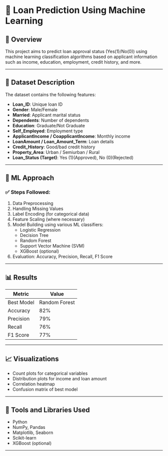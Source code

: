 # 🏦 Loan Prediction Using Machine Learning

## 📌 Overview
This project aims to predict loan approval status (Yes(1)/No(0)) using machine learning classification algorithms based on applicant information such as income, education, employment, credit history, and more.

---

## 📂 Dataset Description
The dataset contains the following features:

- **Loan_ID**: Unique loan ID  
- **Gender**: Male/Female  
- **Married**: Applicant marital status  
- **Dependents**: Number of dependents  
- **Education**: Graduate/Not Graduate  
- **Self_Employed**: Employment type  
- **ApplicantIncome / CoapplicantIncome**: Monthly income  
- **LoanAmount / Loan_Amount_Term**: Loan details  
- **Credit_History**: Good/bad credit history  
- **Property_Area**: Urban / Semiurban / Rural  
- **Loan_Status (Target)**: Yes (1)(Approved), No (0)(Rejected)

---

## 🧠 ML Approach

### ✅ Steps Followed:
1. Data Preprocessing
2. Handling Missing Values
3. Label Encoding (for categorical data)
4. Feature Scaling (where necessary)
5. Model Building using various ML classifiers:
   - Logistic Regression
   - Decision Tree
   - Random Forest
   - Support Vector Machine (SVM)
   - XGBoost (optional)
6. Evaluation: Accuracy, Precision, Recall, F1 Score

---

## 📊 Results

| Metric       | Value     |
|--------------|-----------|
| Best Model   | Random Forest |
| Accuracy     | 82%       |
| Precision    | 79%       |
| Recall       | 76%       |
| F1 Score     | 77%       |

---

## 📈 Visualizations
- Count plots for categorical variables  
- Distribution plots for income and loan amount  
- Correlation heatmap  
- Confusion matrix of best model  

---

## 🚀 Tools and Libraries Used

- Python
- NumPy, Pandas
- Matplotlib, Seaborn
- Scikit-learn
- XGBoost (optional)

---
